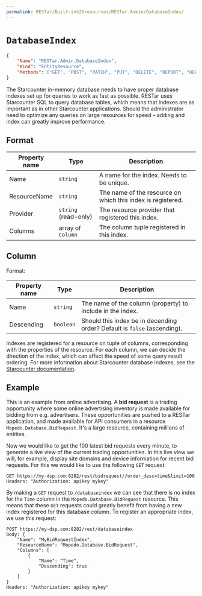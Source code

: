 ```yaml
---
permalink: RESTar/Built-in%20resources/RESTar.Admin/DatabaseIndex/
---
```


# `DatabaseIndex`

```json
{
    "Name": "RESTar.Admin.DatabaseIndex",
    "Kind": "EntityResource",
    "Methods": ["GET", "POST", "PATCH", "PUT", "DELETE", "REPORT", "HEAD"]
}
```

The Starcounter in-memory database needs to have proper database indexes set up for queries to work as fast as possible. RESTar uses Starcounter SQL to query database tables, which means that indexes are as important as in other Starcounter applications. Should the administrator need to optimize any queries on large resources for speed – adding and index can greatly improve performance.

## Format

Property name | Type                 | Description
------------- | -------------------- | -----------------------------------------------------------
Name          | `string`             | A name for the index. Needs to be unique.
ResourceName  | `string`             | The name of the resource on which this index is registered.
Provider      | `string` (read-only) | The resource provider that registered this index.
Columns       | array of `Column`    | The column tuple registered in this index.

## Column

Format:

Property name | Type      | Description
------------- | --------- | ------------------------------------------------------------------------
Name          | `string`  | The name of the column (property) to include in the index.
Descending    | `boolean` | Should this index be in decending order? Default is `false` (ascending).

Indexes are registered for a resource on tuple of columns, corresponding with the properties of the resource. For each column, we can decide the direction of the index, which can affect the speed of some query result ordering. For more information about Starcounter database indexes, see the [Starcounter documentation](https://docs.starcounter.io/guides/SQL/indexes).

## Example

This is an example from online advertising. A **bid request** is a trading opportunity where some online advertising inventory is made available for bidding from e.g. advertisers. These opportunities are pushed to a RESTar application, and made available for API consumers in a resource `Mopedo.Database.BidRequest`. It's a large resource, containing millions of entities.

Now we would like to get the 100 latest bid requests every minute, to generate a live view of the current trading opportunities. In this live view we will, for example, display site domains and device information for recent bid requests. For this we would like to use the following `GET` request:

```
GET https://my-dsp.com:8282/rest/bidrequest//order_desc=time&limit=100
Headers: "Authorization: apikey mykey"
```

By making a `GET` request to `/databaseindex` we can see that there is no index for the `Time` column in the `Mopedo.Database.BidRequest` resource. This means that these `GET` requests could greatly benefit from having a new index registered for this database column. To register an appropriate index, we use this request:

```
POST https://my-dsp.com:8282/rest/databaseindex
Body: {
    "Name": "MyBidRequestIndex",
    "ResourceName": "Mopedo.Database.BidRequest",
    "Columns": [
        {
            "Name": "Time",
            "Descending": true
        }
    ]
}
Headers: "Authorization: apikey mykey"
```
